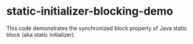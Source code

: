 # static-initializer-blocking-demo

This code demonstrates the synchronized block property of Java static block (aka static initializer).
